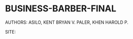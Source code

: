 # BUSINESS-BARBER-FINAL

AUTHORS: ASILO, KENT BRYAN V.
         PALER, KHEN HAROLD P.
         
SITE: 
